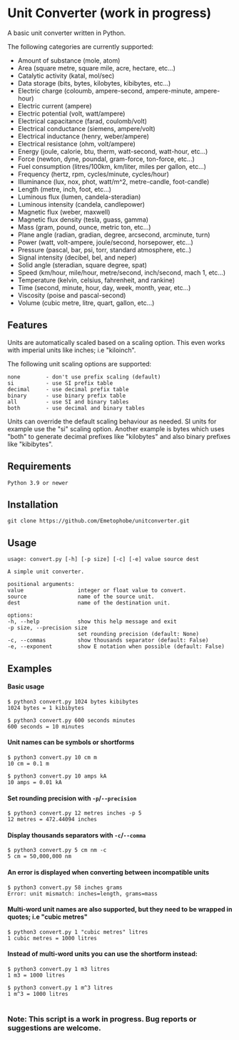 # Unit Converter (work in progress)

A basic unit converter written in Python.


The following categories are currently supported:


* Amount of substance (mole, atom)
* Area (square metre, square mile, acre, hectare, etc...)
* Catalytic activity (katal, mol/sec)
* Data storage (bits, bytes, kilobytes, kibibytes, etc...)
* Electric charge (coloumb, ampere-second, ampere-minute, ampere-hour)
* Electric current (ampere)
* Electric potential (volt, watt/ampere)
* Electrical capacitance (farad, coulomb/volt)
* Electrical conductance (siemens, ampere/volt)
* Electrical inductance (henry, weber/ampere)
* Electrical resistance (ohm, volt/ampere)
* Energy (joule, calorie, btu, therm, watt-second, watt-hour, etc...)
* Force (newton, dyne, poundal, gram-force, ton-force, etc...)
* Fuel consumption (litres/100km, km/liter, miles per gallon, etc...)
* Frequency (hertz, rpm, cycles/minute, cycles/hour)
* Illuminance (lux, nox, phot, watt/m^2, metre-candle, foot-candle)
* Length (metre, inch, foot, etc...)
* Luminous flux (lumen, candela-steradian)
* Luminous intensity (candela, candlepower)
* Magnetic flux (weber, maxwell)
* Magnetic flux density (tesla, guass, gamma)
* Mass (gram, pound, ounce, metric ton, etc...)
* Plane angle (radian, gradian, degree, arcsecond, arcminute, turn)
* Power (watt, volt-ampere, joule/second, horsepower, etc...)
* Pressure (pascal, bar, psi, torr, standard atmosphere, etc..)
* Signal intensity (decibel, bel, and neper)
* Solid angle (steradian, square degree, spat)
* Speed (km/hour, mile/hour, metre/second, inch/second, mach 1, etc...)
* Temperature (kelvin, celsius, fahrenheit, and rankine)
* Time (second, minute, hour, day, week, month, year, etc...)
* Viscosity (poise and pascal-second)
* Volume (cubic metre, litre, quart, gallon, etc...)

## Features

Units are automatically scaled based on a scaling option. This even works with imperial units like inches; i.e "kiloinch".

The following unit scaling options are supported:

    none        - don't use prefix scaling (default)
    si          - use SI prefix table
    decimal     - use decimal prefix table
    binary      - use binary prefix table
    all         - use SI and binary tables
    both        - use decimal and binary tables

Units can override the default scaling behaviour as needed. SI units for example use the "si" scaling option. Another example is bytes which uses "both" to generate decimal prefixes like "kilobytes" and also binary prefixes like "kibibytes".


## Requirements

    Python 3.9 or newer

## Installation

    git clone https://github.com/Emetophobe/unitconverter.git

## Usage

    usage: convert.py [-h] [-p size] [-c] [-e] value source dest

    A simple unit converter.

    positional arguments:
    value                 integer or float value to convert.
    source                name of the source unit.
    dest                  name of the destination unit.

    options:
    -h, --help            show this help message and exit
    -p size, --precision size
                          set rounding precision (default: None)
    -c, --commas          show thousands separator (default: False)
    -e, --exponent        show E notation when possible (default: False)

## Examples

#### Basic usage

    $ python3 convert.py 1024 bytes kibibytes
    1024 bytes = 1 kibibytes

    $ python3 convert.py 600 seconds minutes
    600 seconds = 10 minutes

#### Unit names can be symbols or shortforms

    $ python3 convert.py 10 cm m
    10 cm = 0.1 m

    $ python3 convert.py 10 amps kA
    10 amps = 0.01 kA

#### Set rounding precision with `-p`/`--precision`

    $ python3 convert.py 12 metres inches -p 5
    12 metres = 472.44094 inches

#### Display thousands separators with `-c`/`--comma`

    $ python3 convert.py 5 cm nm -c
    5 cm = 50,000,000 nm

#### An error is displayed when converting between incompatible units

    $ python3 convert.py 58 inches grams
    Error: unit mismatch: inches=length, grams=mass

#### Multi-word unit names are also supported, but they need to be wrapped in quotes; i.e "cubic metres"

    $ python3 convert.py 1 "cubic metres" litres
    1 cubic metres = 1000 litres

#### Instead of multi-word units you can use the shortform instead:

    $ python3 convert.py 1 m3 litres
    1 m3 = 1000 litres

    $ python3 convert.py 1 m^3 litres
    1 m^3 = 1000 litres


#
### Note: This script is a work in progress. Bug reports or suggestions are welcome.
